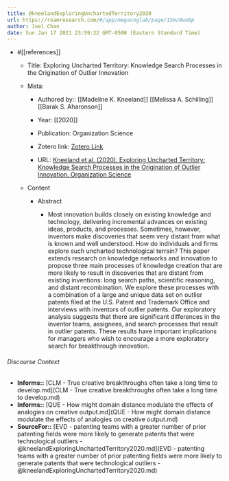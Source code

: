 ```yaml
---
title: @kneelandExploringUnchartedTerritory2020
url: https://roamresearch.com/#/app/megacoglab/page/1Smz0wo8p
author: Joel Chan
date: Sun Jan 17 2021 23:59:22 GMT-0500 (Eastern Standard Time)
---
```


- #[[references]]

    - Title: Exploring Uncharted Territory: Knowledge Search Processes in the Origination of Outlier Innovation

    - Meta:

        - Authored by:: [[Madeline K. Kneeland]] [[Melissa A. Schilling]] [[Barak S. Aharonson]]

        - Year: [[2020]]

        - Publication: Organization Science

        - Zotero link: [Zotero Link](zotero://select/items/7_MNVILLEZ)

        - URL: [Kneeland et al. (2020). Exploring Uncharted Territory: Knowledge Search Processes in the Origination of Outlier Innovation. Organization Science](https://pubsonline.informs.org/doi/full/10.1287/orsc.2019.1328)

    - Content

        - Abstract

            - Most innovation builds closely on existing knowledge and technology, delivering incremental advances on existing ideas, products, and processes. Sometimes, however, inventors make discoveries that seem very distant from what is known and well understood. How do individuals and firms explore such uncharted technological terrain? This paper extends research on knowledge networks and innovation to propose three main processes of knowledge creation that are more likely to result in discoveries that are distant from existing inventions: long search paths, scientific reasoning, and distant recombination. We explore these processes with a combination of a large and unique data set on outlier patents filed at the U.S. Patent and Trademark Office and interviews with inventors of outlier patents. Our exploratory analysis suggests that there are significant differences in the inventor teams, assignees, and search processes that result in outlier patents. These results have important implications for managers who wish to encourage a more exploratory search for breakthrough innovation.

###### Discourse Context

- **Informs::** [CLM - True creative breakthroughs often take a long time to develop.md](CLM - True creative breakthroughs often take a long time to develop.md)
- **Informs::** [QUE - How might domain distance modulate the effects of analogies on creative output.md](QUE - How might domain distance modulate the effects of analogies on creative output.md)
- **SourceFor::** [EVD - patenting teams with a greater number of prior patenting fields were more likely to generate patents that were technological outliers - @kneelandExploringUnchartedTerritory2020.md](EVD - patenting teams with a greater number of prior patenting fields were more likely to generate patents that were technological outliers - @kneelandExploringUnchartedTerritory2020.md)

